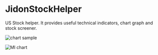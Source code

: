 # JidonStockHelper
US Stock helper. It provides useful technical indicators, chart graph and stock screener. 

![chart sample](https://github.com/jidon333/JidonStockHelper/assets/16080882/57839f25-2acc-4887-81f0-e0ddb0cf1c43)

![MI chart](https://user-images.githubusercontent.com/16080882/224493062-a8dabc48-2756-4d8e-a47b-b5d09e585010.jpg)
